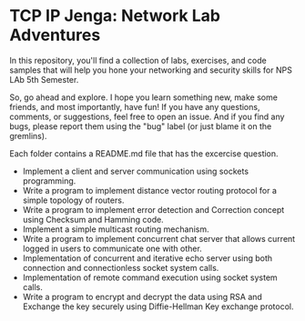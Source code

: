 # TCP IP Jenga: Network Lab Adventures

In this repository, you'll find a collection of labs, exercises, and code samples that will help you hone your networking and security skills for NPS LAb 5th Semester.

So, go ahead and explore. I hope you learn something new, make some friends, and most importantly, have fun! If you have any questions, comments, or suggestions, feel free to open an issue. And if you find any bugs, please report them using the "bug" label (or just blame it on the gremlins).

Each folder contains a README.md file that has the excercise question.

- Implement a client and server communication using sockets programming.
- Write a program to implement distance vector routing protocol for a simple topology of routers.
- Write a program to implement error detection and Correction concept using Checksum and Hamming code.
- Implement a simple multicast routing mechanism.
- Write a program to implement concurrent chat server that allows current logged in users to communicate one with other.
- Implementation of concurrent and iterative echo server using both connection and connectionless socket system calls.
- Implementation of remote command execution using socket system calls.
- Write a program to encrypt and decrypt the data using RSA and Exchange the key securely using Diffie-Hellman Key exchange protocol.